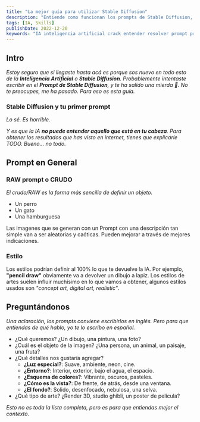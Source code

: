 ```yaml
---
title: "La mejor guía para utilizar Stable Diffusion"
description: "Entiende como funcionan los prompts de Stable Diffusion, y se un crack de la Inteligencia Artificial."
tags: [IA, Skills]
publishDate: 2022-12-20
keywords: "IA inteligencia artificial crack entender resolver prompt prompts stable diffusion IASD SD dall-e dalle midjourney openjourney artificial intelligence "
---
```


## Intro
<i>Estoy seguro que si llegaste hasta acá es porque sos nuevo en todo esto de la **Inteligencia Artificial** o __Stable Diffusion__.</i>
<i>Probablemente intentaste escribir en el __Prompt de Stable Diffusion__, y te ha salido una mierda 💩. No te preocupes, me ha pasado. Para eso es esta guía.</i>

### Stable Diffusion y tu primer prompt

<i>Lo sé. Es horrible.</i>

<i>Y es que la IA **no puede entender aquello que está en tu cabeza**. Para obtener los resultados que has visto en internet, tienes que explicarle TODO. Bueno... no todo.</i>

## Prompt en General

### RAW prompt o CRUDO

<i>El crudo/RAW es la forma más sencilla de definir un objeto.</i>

- Un perro
- Un gato
- Una hamburguesa

Las imagenes que se generan con un Prompt con una descripción tan simple van a ser aleatorias y caóticas. Pueden mejorar a través de mejores indicaciones.

### Estilo

Los estilos podrían definir al 100% lo que te devuelve la IA. Por ejemplo, __"pencil draw"__ obviamente va a devolver un dibujo a lapiz. Los estilos de artes suelen influir muchísimo en lo que vamos a obtener, algunos estilos usados son *"concept art, digital art, realistic"*.

## Preguntándonos

<i>Una aclaración, los prompts conviene escribirlos en inglés. Pero para que entiendas de qué hablo, yo te lo escribo en español.</i>

- ¿Qué queremos? ¿Un dibujo, una pintura, una foto?
- ¿Cuál es el objeto de la imagen? ¿Una persona, un animal, un paisaje, una fruta?
- ¿Qué detalles nos gustaría agregar?
  - **¿Luz especial?**: Suave, ambiente, neon, cine.
  - **¿Entorno?**: Interior, exterior, bajo el agua, el espacio.
  - **¿Esquema de colores?**: Vibrante, oscuros, pasteles.
  - **¿Cómo es la vista?**: De frente, de atrás, desde una ventana.
  - **¿El fondo?**: Solido, desenfocado, nebulosa, una selva.
- ¿Qué tipo de arte? ¿Render 3D, studio ghibli, un poster de película?

<i>Esto no es toda la lista completa, pero es para que entiendas mejor el contexto.</i>
